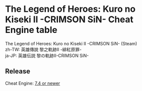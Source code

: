 # The Legend of Heroes: Kuro no Kiseki Ⅱ -CRIMSON SiN- Cheat Engine table  
The Legend of Heroes: Kuro no Kiseki Ⅱ -CRIMSON SiN- (Steam)  
zh-TW: 英雄傳說 黎之軌跡Ⅱ -緋紅原罪-  
ja-JP: 英雄伝説 黎の軌跡Ⅱ-CRIMSON SiN-  
 
## Release
Cheat Engine: [7.4 or newer](https://github.com/cheat-engine/cheat-engine/releases)  
